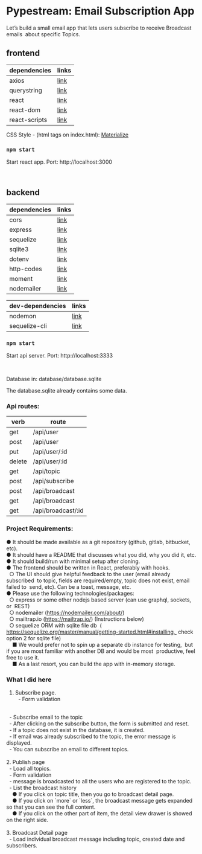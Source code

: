 # Pypestream: Email Subscription App

Let’s build a small email app that lets users subscribe to receive Broadcast emails  about specific Topics.

## frontend

| dependencies | links |
| ------ | ----- |
| axios | [link](https://github.com/axios/axios#readme) |
| querystring | [link](https://github.com/sindresorhus/query-string#readme) |
| react | [link](https://reactjs.org/) |
| react-dom | [link](https://reactjs.org/docs/react-dom.html) |
| react-scripts | [link](https://github.com/facebook/create-react-app#readme) |

CSS Style - (html tags on index.html): [Materialize](https://materializecss.com/)

### `npm start`
Start react app.
Port: http://localhost:3000

<br>

## backend

| dependencies | links |
| ------ | ----- |
| cors | [link](https://github.com/expressjs/cors#readme) |
| express | [link](https://expressjs.com/) |
| sequelize | [link](https://sequelize.org/) |
| sqlite3 | [link](https://github.com/mapbox/node-sqlite3) |
| dotenv | [link](https://www.npmjs.com/package/dotenv) |
| http-codes | [link](https://www.npmjs.com/package/http-codes) |
| moment | [link](https://www.npmjs.com/package/moment) |
| nodemailer | [link](​https://nodemailer.com/about) |

| dev-dependencies | links |
| ------ | ----- |
| nodemon | [link](https://nodemon.io/) |
| sequelize-cli | [link](https://github.com/sequelize/cli#readme) |

### `npm start`
Start api server.
Port: http://localhost:3333

<br>

Database in: database/database.sqlite

The database.sqlite already contains some data.

### Api routes:

| verb | route |
| ------ | ------ |
| get | /api/user |
| post | /api/user |
| put | /api/user/:id |
| delete | /api/user/:id |
| get | /api/topic |
| post | /api/subscribe |
| post | /api/broadcast |
| get | /api/broadcast |
| get | /api/broadcast/:id |

### Project Requirements:

 ● It should be made available as a git repository (github, gitlab, bitbucket, etc).
 <br>
 ● It should have a README that discusses what you did, why you did it, etc.
 <br>
 ● It should build/run with minimal setup after cloning. 
 <br>
 ● The frontend should be written in React, preferably with hooks.  
 <br>
 &nbsp;&nbsp;○ The UI should give helpful feedback to the user ​(email already subscribed  to topic, fields are required/empty, topic does not exist, email failed to  send, etc). Can be a toast, message, etc.  
 <br>
 ● Please use the following technologies/packages: 
 <br>
  &nbsp;&nbsp;○ express or some other nodejs based server (can use graphql, sockets, or  REST)
  <br>
  &nbsp;&nbsp;○ nodemailer (​https://nodemailer.com/about/​)
  <br>
  &nbsp;&nbsp;○ mailtrap.io (​https://mailtrap.io/​) (​Instructions below​)  
  <br>
  &nbsp;&nbsp;○ sequelize ORM with sqlite file db  (​https://sequelize.org/master/manual/getting-started.html#installing​,  check option 2 for sqlite file)  
      <br>
      &nbsp;&nbsp;&nbsp;&nbsp;■ We would prefer not to spin up a separate db instance for testing,  but if you are most familiar with another DB and would be most  productive, feel free to use it.   
      <br>
      &nbsp;&nbsp;&nbsp;&nbsp;■ As a last resort, you can build the app with in-memory storage. 


### What I did here

1. Subscribe page.<br />
&nbsp;&nbsp;- Form validation
<br />
&nbsp;&nbsp;- Subscribe email to the topic
<br />
&nbsp;&nbsp;- After clicking on the subscribe button, the form is submitted and reset.
<br />
&nbsp;&nbsp;- If a topic does not exist in the database, it is created.
<br />
&nbsp;&nbsp;- If email was already subscribed to the topic, the error message is displayed.
<br />
&nbsp;&nbsp;- You can subscribe an email to different topics.
<br />
<br />
2. Publish page
<br />
&nbsp;&nbsp;- Load all topics.<br />
&nbsp;&nbsp;- Form validation<br />
&nbsp;&nbsp;- message is broadcasted to all the users who are registered to the topic.<br />
&nbsp;&nbsp;- List the broadcast history<br />
&nbsp;&nbsp;&nbsp;&nbsp;● If you click on topic title, then you go to broadcast detail page.<br />
&nbsp;&nbsp;&nbsp;&nbsp;● If you click on `more` or `less`, the broadcast message gets expanded so that you can see the full content.<br />
&nbsp;&nbsp;&nbsp;&nbsp;● If you click on the other part of item, the detail view drawer is showed on the right side.<br />
<br />
3. Broadcast Detail page
<br />
&nbsp;&nbsp;- Load individual broadcast message including topic, created date and subscribers.